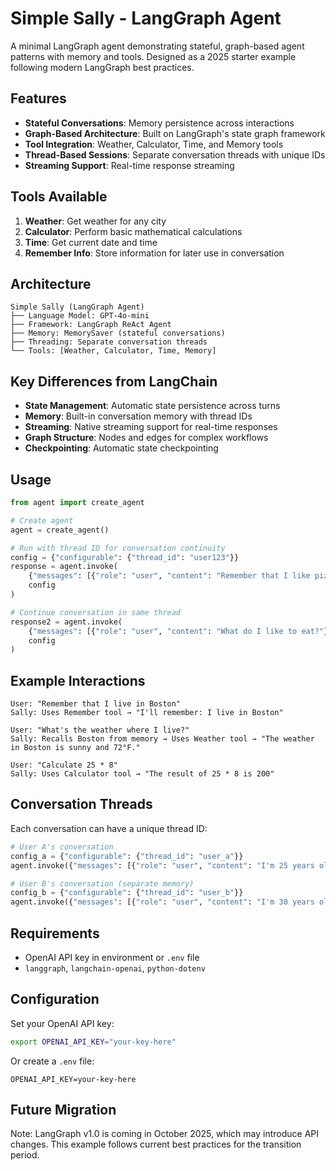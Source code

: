 # Simple Sally - LangGraph Agent

A minimal LangGraph agent demonstrating stateful, graph-based agent patterns with memory and tools. Designed as a 2025 starter example following modern LangGraph best practices.

## Features

- **Stateful Conversations**: Memory persistence across interactions
- **Graph-Based Architecture**: Built on LangGraph's state graph framework
- **Tool Integration**: Weather, Calculator, Time, and Memory tools
- **Thread-Based Sessions**: Separate conversation threads with unique IDs
- **Streaming Support**: Real-time response streaming

## Tools Available

1. **Weather**: Get weather for any city
2. **Calculator**: Perform basic mathematical calculations
3. **Time**: Get current date and time
4. **Remember Info**: Store information for later use in conversation

## Architecture

```
Simple Sally (LangGraph Agent)
├── Language Model: GPT-4o-mini
├── Framework: LangGraph ReAct Agent
├── Memory: MemorySaver (stateful conversations)
├── Threading: Separate conversation threads
└── Tools: [Weather, Calculator, Time, Memory]
```

## Key Differences from LangChain

- **State Management**: Automatic state persistence across turns
- **Memory**: Built-in conversation memory with thread IDs
- **Streaming**: Native streaming support for real-time responses
- **Graph Structure**: Nodes and edges for complex workflows
- **Checkpointing**: Automatic state checkpointing

## Usage

```python
from agent import create_agent

# Create agent
agent = create_agent()

# Run with thread ID for conversation continuity
config = {"configurable": {"thread_id": "user123"}}
response = agent.invoke(
    {"messages": [{"role": "user", "content": "Remember that I like pizza"}]},
    config
)

# Continue conversation in same thread
response2 = agent.invoke(
    {"messages": [{"role": "user", "content": "What do I like to eat?"}]},
    config
)
```

## Example Interactions

```
User: "Remember that I live in Boston"
Sally: Uses Remember tool → "I'll remember: I live in Boston"

User: "What's the weather where I live?"
Sally: Recalls Boston from memory → Uses Weather tool → "The weather in Boston is sunny and 72°F."

User: "Calculate 25 * 8"
Sally: Uses Calculator tool → "The result of 25 * 8 is 200"
```

## Conversation Threads

Each conversation can have a unique thread ID:

```python
# User A's conversation
config_a = {"configurable": {"thread_id": "user_a"}}
agent.invoke({"messages": [{"role": "user", "content": "I'm 25 years old"}]}, config_a)

# User B's conversation (separate memory)
config_b = {"configurable": {"thread_id": "user_b"}}
agent.invoke({"messages": [{"role": "user", "content": "I'm 30 years old"}]}, config_b)
```

## Requirements

- OpenAI API key in environment or `.env` file
- `langgraph`, `langchain-openai`, `python-dotenv`

## Configuration

Set your OpenAI API key:
```bash
export OPENAI_API_KEY="your-key-here"
```

Or create a `.env` file:
```
OPENAI_API_KEY=your-key-here
```

## Future Migration

Note: LangGraph v1.0 is coming in October 2025, which may introduce API changes. This example follows current best practices for the transition period.